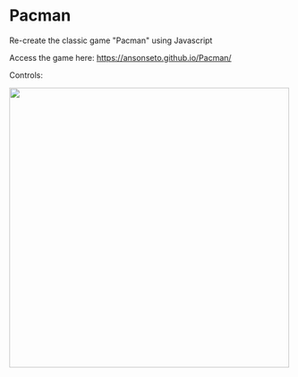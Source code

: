 # Pacman
Re-create the classic game "Pacman" using Javascript

Access the game here: https://ansonseto.github.io/Pacman/

Controls: 

<img src="https://user-images.githubusercontent.com/61979765/192285666-3f9652ba-e01b-4006-9c48-ffd245d289ce.png" width="500">



